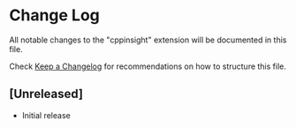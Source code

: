 # Change Log

All notable changes to the "cppinsight" extension will be documented in this file.

Check [Keep a Changelog](http://keepachangelog.com/) for recommendations on how to structure this file.

## [Unreleased]

- Initial release